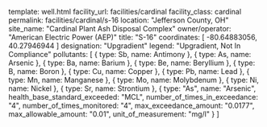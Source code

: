 template: well.html
facility_url: facilities/cardinal
facility_class: cardinal
permalink: facilities/cardinal/s-16
location: "Jefferson County, OH"
site_name: "Cardinal Plant Ash Disposal Complex"
owner/operator: "American Electric Power (AEP)"
title: "S-16"
coordinates: [
  -80.64883056,
  40.27946944
]
designation: "Upgradient"
legend: "Upgradient, Not In Compliance"
pollutants: [
{
  type: Sb,
  name: Antimony
},
{
  type: As,
  name: Arsenic
},
{
  type: Ba,
  name: Barium
},
{
  type: Be,
  name: Beryllium
},
{
  type: B,
  name: Boron
},
{
  type: Cu,
  name: Copper
},
{
  type: Pb,
  name: Lead
},
{
  type: Mn,
  name: Manganese
},
{
  type: Mo,
  name: Molybdenum
},
{
  type: Ni,
  name: Nickel
},
{
  type: Sr,
  name: Strontium
},
{
  type: "As",
  name: "Arsenic",
  health_base_standard_exceeded: "MCL",
  number_of_times_in_exceedance: "4",
  number_of_times_monitored: "4",
  max_exceedance_amount: "0.0177",
  max_allowable_amount: "0.01",
  unit_of_measurement: "mg/l"
  }
]
